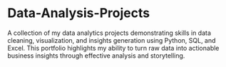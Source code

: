 # Data-Analysis-Projects
A collection of my data analytics projects demonstrating skills in data cleaning, visualization, and insights generation using Python, SQL, and Excel. This portfolio highlights my ability to turn raw data into actionable business insights through effective analysis and storytelling.
